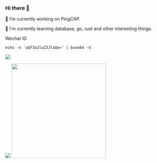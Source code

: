 ### Hi there 👋

🔭 I’m currently working on PingCAP.

🌱 I'm currently learning database, go, rust and other interesting things.

Wechat ID

```
echo -n 'aGF3a2luZ3JlaQo=' | base64 -d
```

![](https://github-profile-summary-cards.vercel.app/api/cards/profile-details?username=hawkingrei&theme=monokai)

<img src="https://github-profile-trophy.vercel.app/?username=hawkingrei&column=4&row=2&margin-w=20&margin-h=10" />


[tidb-commits]: https://img.shields.io/badge/800+commits-black?logoColor=balck&logo=go&label=TiDB&style=social

<img src="https://github.com/user-attachments/assets/aca4edb0-066a-4d38-849d-df8373d631f6" width="300" height="300">
